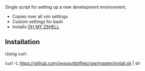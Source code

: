 Single script for setting up a new development environment.

* Copies over all vim settings
* Custom settings for bash
* Installs [OH MY ZSHELL](https://github.com/robbyrussell/oh-my-zsh)

Installation
------------

Using curl:

  curl -L https://github.com/jaysoo/dotfiles/raw/master/install.sh | sh

